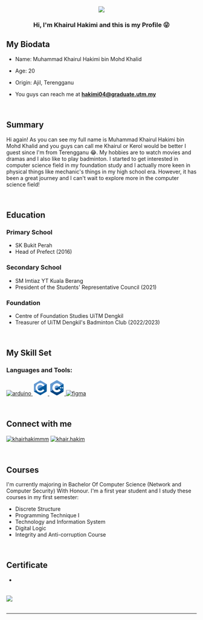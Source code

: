 <div align="center">
<img src="https://avatars.githubusercontent.com/u/148405244?v=4" align="center" style="width: 30%" />
</div>  
  

### <div align="center">Hi, I'm Khairul Hakimi and this is my Profile 😜</div>  
  
## My Biodata
- Name: Muhammad Khairul Hakimi bin Mohd Khalid  
  

- Age: 20  
  

- Origin: Ajil, Terengganu  
  

- You guys can reach me at **hakimi04@graduate.utm.my**

<br/> 

## Summary
Hi again! As you can see my full name is Muhammad Khairul Hakimi bin Mohd Khalid and you guys can call me Khairul or Kerol would be better I guest since I'm from Terengganu 😂. My hobbies are to watch movies and dramas and I also like to play badminton. I started to get interested in computer science field in my foundation study and I actually more keen in physical things like mechanic's things in my high school era. However, it has been a great journey and I can't wait to explore more in the computer science field!  
  

<br/>  

## Education
### Primary School
- SK Bukit Perah
- Head of Prefect (2016)

### Secondary School
- SM Imtiaz YT Kuala Berang
- President of the Students' Representative Council (2021)

### Foundation
- Centre of Foundation Studies UiTM Dengkil
- Treasurer of UiTM Dengkil's Badminton Club (2022/2023)

<br/>

## My Skill Set  
<h3 align="left">Languages and Tools:</h3>
<p align="left">
<a href="https://www.arduino.cc/" target="_blank" rel="noreferrer"> <img src="https://cdn.worldvectorlogo.com/logos/arduino-1.svg" alt="arduino" width="40" height="40"/> </a> 
<a href="https://www.cprogramming.com/" target="_blank" rel="noreferrer"> <img src="https://raw.githubusercontent.com/devicons/devicon/master/icons/c/c-original.svg" alt="c" width="40" height="40"/> </a> 
<a href="https://www.w3schools.com/cpp/" target="_blank" rel="noreferrer"> <img src="https://raw.githubusercontent.com/devicons/devicon/master/icons/cplusplus/cplusplus-original.svg" alt="cplusplus" width="40" height="40"/> </a> 
<a href="https://www.figma.com/" target="_blank" rel="noreferrer"> <img src="https://www.vectorlogo.zone/logos/figma/figma-icon.svg" alt="figma" width="40" height="40"/> </a> </p>
<br/>  


## Connect with me  
<p align="left">
<a href="https://twitter.com/khairhakimmm" target="blank"><img align="center" src="https://raw.githubusercontent.com/rahuldkjain/github-profile-readme-generator/master/src/images/icons/Social/twitter.svg" alt="khairhakimmm" height="30" width="40" /></a>
<a href="https://instagram.com/khair.hakim" target="blank"><img align="center" src="https://raw.githubusercontent.com/rahuldkjain/github-profile-readme-generator/master/src/images/icons/Social/instagram.svg" alt="khair.hakim" height="30" width="40" /></a>
</p>

<br/>  


## Courses 
I'm currently majoring in Bachelor Of Computer Science (Network and Computer Security) With Honour. I'm a first year student and I study these courses in my first semester:
- Discrete Structure
- Programming Technique I
- Technology and Information System
- Digital Logic
- Integrity and Anti-corruption Course

<br/>  

## Certificate
- 

<br/>  

<div align="left">
<img src="https://komarev.com/ghpvc/?username=Kerol04&&style=flat-square" align="center" />
</div>  

<br />

----
